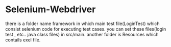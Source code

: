 # Selenium-Webdriver
there is a folder name framework in which main test file(LoginTest) which consist selenium code for executing test cases.
you can set these files(login test , etc.. java class files) in src/main.
another folder is Resources which contails exel file.
